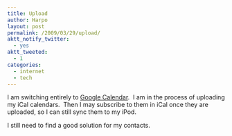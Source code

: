 ```yaml
---
title: Upload
author: Harpo
layout: post
permalink: /2009/03/29/upload/
aktt_notify_twitter:
  - yes
aktt_tweeted:
  - 1
categories:
  - internet
  - tech
---
```

I am switching entirely to <a href="http://www.google.com/calendar" target="_blank">Google Calendar</a>.  I am in the process of uploading my iCal calendars.  Then I may subscribe to them in iCal once they are uploaded, so I can still sync them to my iPod.

I still need to find a good solution for my contacts.